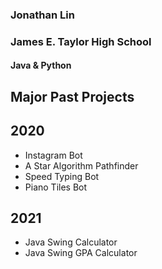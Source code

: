 ### Jonathan Lin
### James E. Taylor High School
#### Java & Python
### 

## Major Past Projects
## 2020
- Instagram Bot
- A Star Algorithm Pathfinder
- Speed Typing Bot
- Piano Tiles Bot

## 2021
- Java Swing Calculator
- Java Swing GPA Calculator
